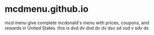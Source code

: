 # mcdmenu.github.io
mcd menu give complete mcdonald's menu with prices, coupons, and rewards  in United States.
this is 
dvd
dv
dvd
dv
dv
dsv
sd
vsd
v
sdv
ds

